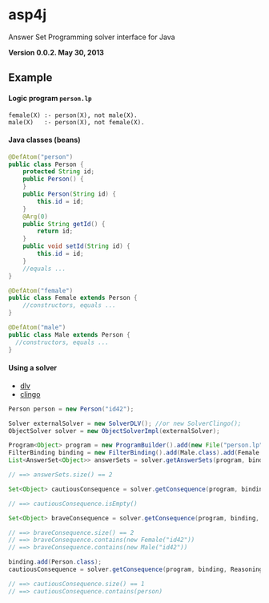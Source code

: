 # asp4j

Answer Set Programming solver interface for Java

**Version 0.0.2. May 30, 2013**

## Example

#### Logic program `person.lp`

    female(X) :- person(X), not male(X).
    male(X)   :- person(X), not female(X).

#### Java classes (beans)
  
```java  
@DefAtom("person")
public class Person {    
    protected String id;
    public Person() {
    }
    public Person(String id) {
        this.id = id;
    }    
    @Arg(0)
    public String getId() {
        return id;
    }    
    public void setId(String id) {
        this.id = id;
    }
    //equals ...  
}

@DefAtom("female")
public class Female extends Person {
    //constructors, equals ...
}

@DefAtom("male")
public class Male extends Person {
  //constructors, equals ...
}
```

#### Using a solver

- [dlv](http://www.dlvsystem.com/)
- [clingo](http://potassco.sourceforge.net/)

```java
Person person = new Person("id42");

Solver externalSolver = new SolverDLV(); //or new SolverClingo();  
ObjectSolver solver = new ObjectSolverImpl(externalSolver); 

Program<Object> program = new ProgramBuilder().add(new File("person.lp")).add(person).build();
FilterBinding binding = new FilterBinding().add(Male.class).add(Female.class);
List<AnswerSet<Object>> answerSets = solver.getAnswerSets(program, binding);

// ==> answerSets.size() == 2

Set<Object> cautiousConsequence = solver.getConsequence(program, binding, ReasoningMode.CAUTIOUS);

// ==> cautiousConsequence.isEmpty()

Set<Object> braveConsequence = solver.getConsequence(program, binding, ReasoningMode.BRAVE);

// ==> braveConsequence.size() == 2
// ==> braveConsequence.contains(new Female("id42"))
// ==> braveConsequence.contains(new Male("id42"))

binding.add(Person.class);
cautiousConsequence = solver.getConsequence(program, binding, ReasoningMode.CAUTIOUS);

// ==> cautiousConsequence.size() == 1
// ==> cautiousConsequence.contains(person)
```
